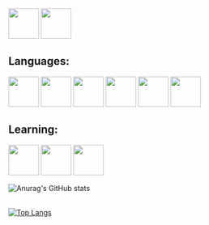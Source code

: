<div style="display: inline-block;">
<a href="https://www.linkedin.com/in/clararicioni" target="_blank"><img src="https://cdn.jsdelivr.net/gh/devicons/devicon@latest/icons/linkedin/linkedin-original.svg" width="60" height="60" style="max-width:100%;"/></a>
<a href="https://judge.beecrowd.com/pt/profile/876323" target="_blank"><img src="https://user-images.githubusercontent.com/100028251/235229639-d1cbebc4-091d-4751-a573-3dc6855c9566.png" width="60" height="60" style="max-width:100%;"/></a>
</div>
<br>
          

## Languages:
<div style="display: inline-block;">
  <img src="https://cdn.jsdelivr.net/gh/devicons/devicon/icons/mysql/mysql-original-wordmark.svg" width="60" height="60" style="max-width:100%;"/>
  <img src="https://cdn.jsdelivr.net/gh/devicons/devicon/icons/html5/html5-plain-wordmark.svg" width="60" height="60" style="max-width:100%;"/>
  <img src="https://cdn.jsdelivr.net/gh/devicons/devicon/icons/css3/css3-plain-wordmark.svg" width="60" height="60" style="max-width:100%;"/>
  <img src="https://cdn.jsdelivr.net/gh/devicons/devicon/icons/php/php-original.svg" width="60" height="60" style="max-width:100%;"/>
  <img src= "https://cdn-icons-png.flaticon.com/128/226/226777.png" width="60" height="60" style="max-width:100%;"/>
  <img src="https://cdn.jsdelivr.net/gh/devicons/devicon/icons/javascript/javascript-original.svg" width="60" height="60" style="max-width:100%;"/>
</div>

<br>

## Learning:
<div style="display: inline-block;">
  <img src="https://cdn.jsdelivr.net/gh/devicons/devicon/icons/c/c-original.svg" width="60" height="60" style="max-width:100%;" />
  <img src="https://cdn.jsdelivr.net/gh/devicons/devicon@latest/icons/csharp/csharp-original.svg" width="60" height="60" style="max-width:100%;"/>
  <img src="https://cdn.jsdelivr.net/gh/devicons/devicon@latest/icons/typescript/typescript-original.svg" width="60" height="60" style="max-width:100%;"/>
</div>

<br>

![Anurag's GitHub stats](https://github-readme-stats.vercel.app/api?username=clararicioni&show_icons=true&theme=dark)<br><br>

[![Top Langs](https://github-readme-stats.vercel.app/api/top-langs/?username=clararicioni&layout=donut&theme=dark)](https://github.com/clararicioni/github-readme-stats)<br><br>


